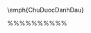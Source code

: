 <!--@ Latex -->

<!-- Cần thêm nhiều ví dụ -->
<!-- Màu đỏ của số trang, đầu chương -->
<!-- Tiêu đề chương các mục có tiếng anh -->
<!-- ảnh,  bảng luôn căn giữa -->
<!-- ảnh,  bảng luôn  có 2 begin + end -->
<!-- ảnh luôn dùng [scale] -->
<!-- ảnh luôn có folder/main -->

<!-- \newpage phải ở bên ngoài main -->
<!--! có dùng màu -->

\emph{ChuDuocDanhDau}

<!--! có dùng ngăn cách -->

%%%%%%%%%%

<!-- \usepackage{wrapfig} -->
<!--@ Latex -->

